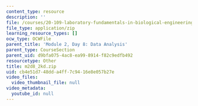 ```yaml
---
content_type: resource
description: ''
file: /courses/20-109-laboratory-fundamentals-in-biological-engineering-spring-2010/cb4e51d748dda4ff7c9416e8e057b27e_m2d8_2kd.zip
file_type: application/zip
learning_resource_types: []
ocw_type: OCWFile
parent_title: 'Module 2, Day 8: Data Analysis'
parent_type: CourseSection
parent_uid: d9bfa075-4ac8-ea99-8914-f82c9edfb492
resourcetype: Other
title: m2d8_2kd.zip
uid: cb4e51d7-48dd-a4ff-7c94-16e8e057b27e
video_files:
  video_thumbnail_file: null
video_metadata:
  youtube_id: null
---
```

